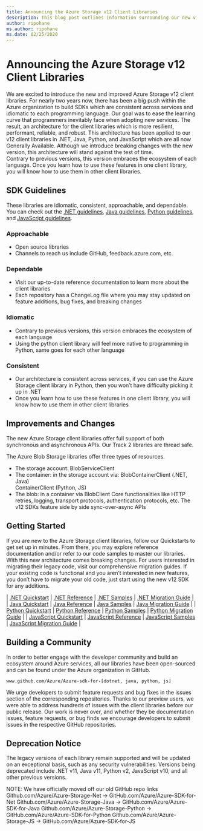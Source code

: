 ```yaml
---
title: Announcing the Azure Storage v12 Client Libraries
description: This blog post outlines information surrounding our new v12 client libraries and explains how users can onboard.
author: ripohane
ms.author: ripohane
ms.date: 02/25/2020
---
```


# Announcing the Azure Storage v12 Client Libraries

We are excited to introduce the new and improved Azure Storage v12 client libraries. For nearly two years now, there has been a big push within the Azure organization to build SDKs which are consistent across services and idiomatic to each programming language. Our goal was to ease the learning curve that programmers inevitably face when adopting new services. The result, an architecture for the client libraries which is more resilient, performant, reliable, and robust. This architecture has been applied to our v12 client libraries in .NET, Java, Python, and JavaScript which are all now Generally Available. Although we introduce breaking changes with the new version, this architecture will stand against the test of time.  
Contrary to previous versions, this version embraces the ecosystem of each language. Once you learn how to use these features in one client library, you will know how to use them in other client libraries.

## SDK Guidelines
These libraries are idiomatic, consistent, approachable, and dependable. You can check out the [.NET guidelines](https://azure.github.io/azure-sdk/dotnet_introduction.html), [Java guidelines](https://azure.github.io/azure-sdk/java_introduction.html), [Python guidelines](https://azure.github.io/azure-sdk/python_design.html), and [JavaScript guidelines](https://azure.github.io/azure-sdk/typescript_design.html).  

### Approachable
- Open source libraries
- Channels to reach us include GitHub, feedback.azure.com, etc.

### Dependable
- Visit our up-to-date reference documentation to learn more about the client libraries
- Each repository has a ChangeLog file where you may stay updated on feature additions, bug fixes, and breaking changes  

### Idiomatic
- Contrary to previous versions, this version embraces the ecosystem of each language
- Using the python client library will feel more native to programming in Python, same goes for each other language

### Consistent
- Our architecture is consistent across services, if you can use the Azure Storage client library in Python, then you won’t have difficulty picking it up in .NET
- Once you learn how to use these features in one client library, you will know how to use them in other client libraries

## Improvements and Changes
The new Azure Storage client libraries offer full support of both synchronous and asynchronous APIs. Our Track 2 libraries are thread safe.

The Azure Blob Storage libraries offer three types of resources.
- The storage account: BlobServiceClient
- The container:  in the storage account via:
BlobContainerClient (.NET, Java)  
ContainerClient (Python, JS)
- The blob: in a container via BlobClient
Core functionalities like HTTP retries, logging, transport protocols, authentication protocols, etc.
The v12 SDKs feature side by side sync-over-async APIs

## Getting Started
If you are new to the Azure Storage client libraries, follow our Quickstarts to get set up in minutes. From there, you may explore reference documentation and/or refer to our code samples to master our libraries.
With this new architecture comes breaking changes. For users interested in migrating their legacy code, visit our comprehensive migration guides. If your existing code is functional and you aren’t interested in new features, you don’t have to migrate your old code, just start using the new v12 SDK for any additions.

| [.NET Quickstart](https://docs.microsoft.com/en-us/azure/storage/blobs/storage-quickstart-blobs-dotnet)  | [.NET Reference]()  | [.NET Samples](https://docs.microsoft.com/en-us/azure/storage/common/storage-samples-dotnet?toc=%2fazure%2fstorage%2fblobs%2ftoc.json) | [.NET Migration Guide]() |
| [Java Quickstart](https://docs.microsoft.com/en-us/azure/storage/blobs/storage-quickstart-blobs-java)  | [Java Reference]()  | [Java Samples](https://docs.microsoft.com/en-us/azure/storage/common/storage-samples-java?toc=%2fazure%2fstorage%2fblobs%2ftoc.json) | [Java Migration Guide]() |
| [Python Quickstart](https://docs.microsoft.com/en-us/azure/storage/blobs/storage-quickstart-blobs-python)  | [Python Reference]()  | [Python Samples](https://docs.microsoft.com/en-us/azure/storage/common/storage-samples-python?toc=%2fazure%2fstorage%2fblobs%2ftoc.json) | [Python Migration Guide]() |
| [JavaScript Quickstart](https://docs.microsoft.com/en-us/azure/storage/blobs/storage-quickstart-blobs-nodejs)  | [JavaScript Reference]()  | [JavaScript Samples](https://docs.microsoft.com/en-us/azure/storage/common/storage-samples-javascript?toc=%2fazure%2fstorage%2fblobs%2ftoc.json) | [JavaScript Migration Guide]() |

## Building a Community
In order to better engage with the developer community and build an ecosystem around Azure services, all our libraries have been open-sourced and can be found under the Azure organization in GitHub.

    www.github.com/Azure/Azure-sdk-for-[dotnet, java, python, js]

We urge developers to submit feature requests and bug fixes in the issues section of the corresponding repositories. Thanks to our preview users, we were able to address hundreds of issues with the client libraries before our public release. Our work is never over, and whether they be documentation issues, feature requests, or bug finds we encourage developers to submit issues in the respective GitHub repositories.

## Deprecation Notice

The legacy versions of each library remain supported and will be updated on an exceptional basis, such as any security vulnerabilities. Versions being deprecated include .NET v11, Java v11, Python v2, JavaScript v10, and all other previous versions.

NOTE: We have officially moved off our old GitHub repo links
Github.com/Azure/Azure-Storage-Net 	  ->   GitHub.com/Azure/Azure-SDK-for-Net
Github.com/Azure/Azure-Storage-Java 	->   GitHub.com/Azure/Azure-SDK-for-Java
Github.com/Azure/Azure-Storage-Python ->   GitHub.com/Azure/Azure-SDK-for-Python
Github.com/Azure/Azure-Storage-JS 	  ->   GitHub.com/Azure/Azure-SDK-for-JS

